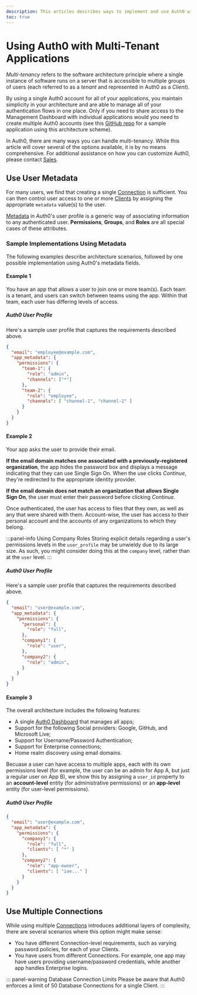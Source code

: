 ```yaml
---
description: This articles describes ways to implement and use Auth0 with multi-tenancy.
toc: true
---
```


# Using Auth0 with Multi-Tenant Applications

*Multi-tenancy* refers to the software architecture principle where a single instance of software runs on a server that is accessible to multiple groups of users (each referred to as a *tenant* and represented in Auth0 as a *Client*).

By using a single Auth0 account for all of your applications, you maintain simplicity in your architecture and are able to manage all of your authentication flows in one place. Only if you need to share access to the Management Dashboard with individual applications would you need to create multiple Auth0 accounts (see this [GitHub repo](https://github.com/auth0/auth0-multitenant-spa-api-sample) for a sample application using this architecture scheme).

In Auth0, there are many ways you can handle multi-tenancy. While this article will cover several of the options available, it is by no means comprehensive. For additional assistance on how you can customize Auth0, please contact [Sales](mailto:sales@auth0.com).

## Use User Metadata

For many users, we find that creating a single [Connection](/identityproviders) is sufficient. You can then control user access to one or more [Clients](/clients) by assigning the appropriate `metadata` value(s) to the user.

[Metadata](/metadata) in Auth0's user profile is a generic way of associating information to any authenticated user. **Permissions**, **Groups**, and **Roles** are all special cases of these attributes.

### Sample Implementations Using Metadata

The following examples describe architecture scenarios, followed by one possible implementation using Auth0's metadata fields.

#### Example 1

You have an app that allows a user to join one or more team(s). Each team is a tenant, and users can switch between teams using the app. Within that team, each user has differing levels of access.

##### Auth0 User Profile

Here's a sample user profile that captures the requirements described above.

```json
{
  "email": "employee@example.com",
  "app_metadata": {
    "permissions": {
      "team-1": {
        "role": "admin",
        "channels": ["*"]
      },
      "team-2": {
        "role": "employee",
        "channels": [ "channel-1", "channel-2" ]
      }
    }
  }
}
```

#### Example 2

Your app asks the user to provide their email.

**If the email domain matches one associated with a previously-registered organization**, the app hides the password box and displays a message indicating that they can use Single Sign On. When the use clicks *Continue*, they're redirected to the appropriate identity provider.

**If the email domain does not match an organization that allows Single Sign On**, the user must enter their password before clicking *Continue*.

Once authenticated, the user has access to files that they own, as well as any that were shared with them. Account-wise, the user has access to their personal account and the accounts of any organizations to which they belong.

:::panel-info Using Company Roles
Storing explicit details regarding a user's permissions levels in the `user_profile` may be unwieldy due to its large size. As such, you might consider doing this at the `company` level, rather than at the `user` level.
:::

##### Auth0 User Profile

Here's a sample user profile that captures the requirements described above.

```json
{
  "email": "user@example.com",
  "app_metadata": {
    "permissions": {
      "personal": {
        "role": "full",
      },
      "company1": {
        "role": "user",
      },
      "company2": {
        "role": "admin",
      }
    }
  }
}
```

#### Example 3

The overall architecture includes the following features:

* A single [Auth0 Dashboard](${manage_url}) that manages all apps;
* Support for the following Social providers: Google, GitHub, and Microsoft Live;
* Support for Username/Password Authentication;
* Support for Enterprise connections;
* Home realm discovery using email domains.

Becuase a user can have access to multiple apps, each with its own permissions level (for example, the user can be an admin for App A, but just a regular user on App B), we show this by assigning a `user_id` property to an **account-level** entity (for administrative permissions) or an **app-level** entity (for user-level permissions).

##### Auth0 User Profile

```json
{
  "email": "user@example.com",
  "app_metadata": {
    "permissions": {
      "company1": {
        "role": "full",
        "clients": [ "*" ]
      },
      "company2": {
        "role": "app-owner",
        "clients": [ "iae..." ]
      }
    }
  }
}
```

## Use Multiple Connections

While using multiple [Connections](/identityproviders) introduces additional layers of complexity, there are several scenarios where this option might make sense:

* You have different Connection-level requirements, such as varying password policies, for each of your Clients.
* You have users from different Connections. For example, one app may have users providing username/password credentials, while another app handles Enterprise logins.

::: panel-warning Database Connection Limits
Please be aware that Auth0 enforces a limit of 50 Database Connections for a single Client.
:::
